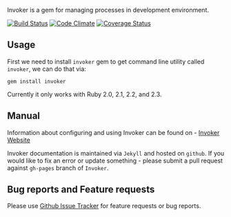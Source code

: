 Invoker is a gem for managing processes in development environment.

[![Build Status](https://travis-ci.org/code-mancers/invoker.svg)](https://travis-ci.org/code-mancers/invoker)
[![Code Climate](https://codeclimate.com/github/code-mancers/invoker.svg)](https://codeclimate.com/github/code-mancers/invoker)
[![Coverage Status](https://coveralls.io/repos/code-mancers/invoker/badge.svg)](https://coveralls.io/r/code-mancers/invoker)

## Usage ##

First we need to install `invoker` gem to get command line utility called `invoker`, we can do that via:

    gem install invoker

Currently it only works with Ruby 2.0, 2.1, 2.2, and 2.3.

## Manual ##

Information about configuring and using Invoker can be found on -  [Invoker Website](https://invoker.c9s.dev/)

Invoker documentation is maintained via `Jekyll` and hosted on `github`. If you would like to fix an error
or update something - please submit a pull request against `gh-pages` branch of `Invoker`.

## Bug reports and Feature requests

Please use [Github Issue Tracker](https://github.com/code-mancers/invoker/issues) for feature requests or bug reports.

